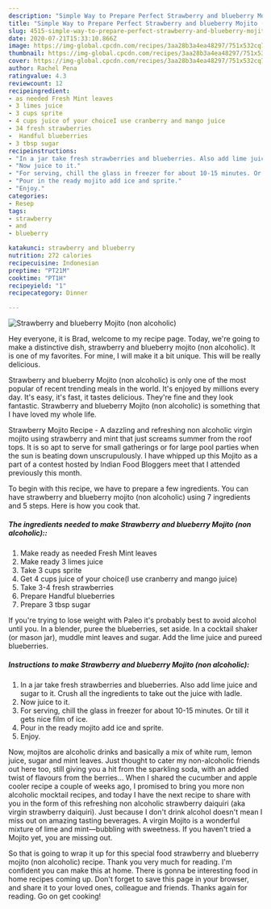 ```yaml
---
description: "Simple Way to Prepare Perfect Strawberry and blueberry Mojito (non alcoholic)"
title: "Simple Way to Prepare Perfect Strawberry and blueberry Mojito (non alcoholic)"
slug: 4515-simple-way-to-prepare-perfect-strawberry-and-blueberry-mojito-non-alcoholic
date: 2020-07-21T15:33:10.866Z
image: https://img-global.cpcdn.com/recipes/3aa28b3a4ea48297/751x532cq70/strawberry-and-blueberry-mojito-non-alcoholic-recipe-main-photo.jpg
thumbnail: https://img-global.cpcdn.com/recipes/3aa28b3a4ea48297/751x532cq70/strawberry-and-blueberry-mojito-non-alcoholic-recipe-main-photo.jpg
cover: https://img-global.cpcdn.com/recipes/3aa28b3a4ea48297/751x532cq70/strawberry-and-blueberry-mojito-non-alcoholic-recipe-main-photo.jpg
author: Rachel Pena
ratingvalue: 4.3
reviewcount: 12
recipeingredient:
- as needed Fresh Mint leaves
- 3 limes juice
- 3 cups sprite
- 4 cups juice of your choiceI use cranberry and mango juice
- 34 fresh strawberries
-  Handful blueberries
- 3 tbsp sugar
recipeinstructions:
- "In a jar take fresh strawberries and blueberries. Also add lime juice and sugar to it. Crush all the ingredients to take out the juice with ladle."
- "Now juice to it."
- "For serving, chill the glass in freezer for about 10-15 minutes. Or till it gets nice film of ice."
- "Pour in the ready mojito add ice and sprite."
- "Enjoy."
categories:
- Resep
tags:
- strawberry
- and
- blueberry

katakunci: strawberry and blueberry
nutrition: 272 calories
recipecuisine: Indonesian
preptime: "PT21M"
cooktime: "PT1H"
recipeyield: "1"
recipecategory: Dinner

---
```



![Strawberry and blueberry Mojito (non alcoholic)](https://img-global.cpcdn.com/recipes/3aa28b3a4ea48297/751x532cq70/strawberry-and-blueberry-mojito-non-alcoholic-recipe-main-photo.jpg)

Hey everyone, it is Brad, welcome to my recipe page. Today, we're going to make a distinctive dish, strawberry and blueberry mojito (non alcoholic). It is one of my favorites. For mine, I will make it a bit unique. This will be really delicious.

Strawberry and blueberry Mojito (non alcoholic) is only one of the most popular of recent trending meals in the world. It's enjoyed by millions every day. It's easy, it's fast, it tastes delicious. They're fine and they look fantastic. Strawberry and blueberry Mojito (non alcoholic) is something that I have loved my whole life.

Strawberry Mojito Recipe - A dazzling and refreshing non alcoholic virgin mojito using strawberry and mint that just screams summer from the roof tops. It is so apt to serve for small gatherings or for large pool parties when the sun is beating down unscrupulously. I have whipped up this Mojito as a part of a contest hosted by Indian Food Bloggers meet that I attended previously this month.


To begin with this recipe, we have to prepare a few ingredients. You can have strawberry and blueberry mojito (non alcoholic) using 7 ingredients and 5 steps. Here is how you cook that.

##### The ingredients needed to make Strawberry and blueberry Mojito (non alcoholic)::

1. Make ready as needed Fresh Mint leaves
1. Make ready 3 limes juice
1. Take 3 cups sprite
1. Get 4 cups juice of your choice(I use cranberry and mango juice)
1. Take 3-4 fresh strawberries
1. Prepare  Handful blueberries
1. Prepare 3 tbsp sugar


If you&#39;re trying to lose weight with Paleo it&#39;s probably best to avoid alcohol until you. In a blender, puree the blueberries, set aside. In a cocktail shaker (or mason jar), muddle mint leaves and sugar. Add the lime juice and pureed blueberries. 

##### Instructions to make Strawberry and blueberry Mojito (non alcoholic):

1. In a jar take fresh strawberries and blueberries. Also add lime juice and sugar to it. Crush all the ingredients to take out the juice with ladle.
1. Now juice to it.
1. For serving, chill the glass in freezer for about 10-15 minutes. Or till it gets nice film of ice.
1. Pour in the ready mojito add ice and sprite.
1. Enjoy.


Now, mojitos are alcoholic drinks and basically a mix of white rum, lemon juice, sugar and mint leaves. Just thought to cater my non-alcoholic friends out here too, still giving you a hit from the sparkling soda, with an added twist of flavours from the berries… When I shared the cucumber and apple cooler recipe a couple of weeks ago, I promised to bring you more non alcoholic mocktail recipes, and today I have the next recipe to share with you in the form of this refreshing non alcoholic strawberry daiquiri (aka virgin strawberry daiquiri). Just because I don&#39;t drink alcohol doesn&#39;t mean I miss out on amazing tasting beverages. A virgin Mojito is a wonderful mixture of lime and mint—bubbling with sweetness. If you haven&#39;t tried a Mojito yet, you are missing out. 

So that is going to wrap it up for this special food strawberry and blueberry mojito (non alcoholic) recipe. Thank you very much for reading. I'm confident you can make this at home. There is gonna be interesting food in home recipes coming up. Don't forget to save this page in your browser, and share it to your loved ones, colleague and friends. Thanks again for reading. Go on get cooking!
